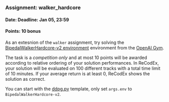 ### Assignment: walker_hardcore
#### Date: Deadline: Jan 05, 23:59
#### Points: 10 bonus

As an extesnion of the `walker` assignment, try solving the
[BipedalWalkerHardcore-v2 environment](https://gym.openai.com/envs/BipedalWalkerHardcore-v2)
environment from the [OpenAI Gym](https://gym.openai.com/).

The task is a _competition only_ and at most 10 points will be awarded according to
relative ordering of your solution performances. In ReCodEx, your solution
will be evaluated on 100 different tracks with a total time limit of 10 minutes.
If your average return is at least 0, ReCodEx shows the solution as correct.

You can start with the [ddpg.py](https://github.com/ufal/npfl122/tree/master/labs/08/ddpg.py)
template, only set `args.env` to `BipedalWalkerHardcore-v2`.
